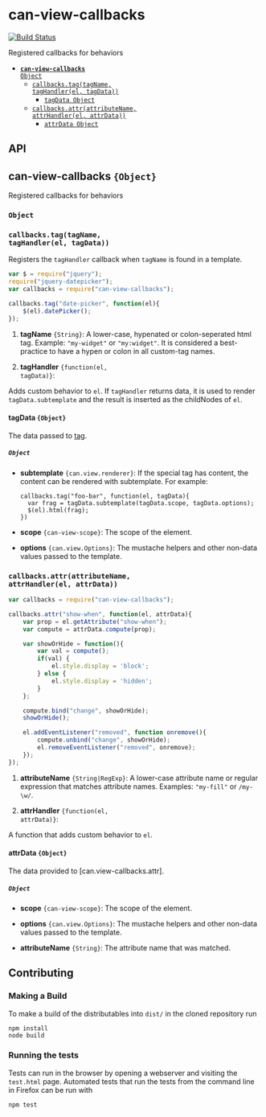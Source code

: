 # can-view-callbacks

[![Build Status](https://travis-ci.org/canjs/can-view-callbacks.png?branch=master)](https://travis-ci.org/canjs/can-view-callbacks)

Registered callbacks for behaviors


- <code>[__can-view-callbacks__ Object](#can-view-callbacks-object)</code>
  - <code>[callbacks.tag(tagName, tagHandler(el, tagData))](#callbackstagtagname-taghandlerel-tagdata)</code>
    - <code>[tagData Object](#tagdata-object)</code>
  - <code>[callbacks.attr(attributeName, attrHandler(el, attrData))](#callbacksattrattributename-attrhandlerel-attrdata)</code>
    - <code>[attrData Object](#attrdata-object)</code>

## API

## can-view-callbacks `{Object}`

Registered callbacks for behaviors 



### <code>Object</code>


### <code>callbacks.tag(tagName, tagHandler(el, tagData))</code>


Registers the `tagHandler` callback when `tagName` is found 
in a template. 

```js
var $ = require("jquery");
require("jquery-datepicker");
var callbacks = require("can-view-callbacks");

callbacks.tag("date-picker", function(el){
	$(el).datePicker();
});
```


1. __tagName__ <code>{String}</code>:
  A lower-case, hypenated or colon-seperated html 
  tag. Example: `"my-widget"` or `"my:widget"`.  It is considered a best-practice to 
  have a hypen or colon in all custom-tag names.
  
1. __tagHandler__ <code>{function(el, tagData)}</code>:
  
  
  Adds custom behavior to `el`.  If `tagHandler` returns data, it is used to 
  render `tagData.subtemplate` and the result is inserted as the childNodes of `el`.
  
#### tagData `{Object}`


The data passed to [tag](#callbackstagtagname-taghandlerel-tagdata).



##### <code>Object</code>

- __subtemplate__ <code>{can.view.renderer}</code>:
  If the special tag has content,
  the content can be rendered with subtemplate.  For example:
  
      callbacks.tag("foo-bar", function(el, tagData){
        var frag = tagData.subtemplate(tagData.scope, tagData.options);
        $(el).html(frag);
      })
      
- __scope__ <code>{can-view-scope}</code>:
  The scope of the element.  
  
- __options__ <code>{can.view.Options}</code>:
  The mustache helpers and other non-data values passed to the template.
  

### <code>callbacks.attr(attributeName, attrHandler(el, attrData))</code>


```js
var callbacks = require("can-view-callbacks");

callbacks.attr("show-when", function(el, attrData){
	var prop = el.getAttribute("show-when");
	var compute = attrData.compute(prop);

	var showOrHide = function(){
		var val = compute();
		if(val) {
			el.style.display = 'block';
		} else {
			el.style.display = 'hidden';
		}
	};

	compute.bind("change", showOrHide);
	showOrHide();

	el.addEventListener("removed", function onremove(){
		compute.unbind("change", showOrHide);
		el.removeEventListener("removed", onremove);
	});
});
```


1. __attributeName__ <code>{String|RegExp}</code>:
  A lower-case attribute name or regular expression
  that matches attribute names. Examples: `"my-fill"` or `/my-\w/`.  
  
1. __attrHandler__ <code>{function(el, attrData)}</code>:
  
  
  A function that adds custom behavior to `el`.  
  
#### attrData `{Object}`


The data provided to [can.view-callbacks.attr].



##### <code>Object</code>

- __scope__ <code>{can-view-scope}</code>:
  The scope of the element.
  
- __options__ <code>{can.view.Options}</code>:
  The mustache helpers and other non-data values passed to the template.
  
- __attributeName__ <code>{String}</code>:
  The attribute name that was matched.
  
## Contributing

### Making a Build

To make a build of the distributables into `dist/` in the cloned repository run

```
npm install
node build
```

### Running the tests

Tests can run in the browser by opening a webserver and visiting the `test.html` page.
Automated tests that run the tests from the command line in Firefox can be run with

```
npm test
```
